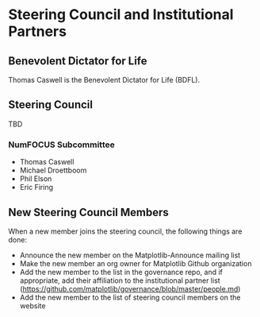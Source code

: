 # Steering Council and Institutional Partners

## Benevolent Dictator for Life

Thomas Caswell is the Benevolent Dictator for Life (BDFL).

## Steering Council

TBD

### NumFOCUS Subcommittee

- Thomas Caswell
- Michael Droettboom
- Phil Elson
- Eric Firing

## New Steering Council Members

When a new member joins the steering council, the following things are done:
- Announce the new member on the Matplotlib-Announce mailing list
- Make the new member an org owner for Matplotlib Github organization
- Add the new member to the list in the governance repo, and if appropriate, add their affiliation to the institutional partner list (https://github.com/matplotlib/governance/blob/master/people.md)
- Add the new member to the list of steering council members on the website
